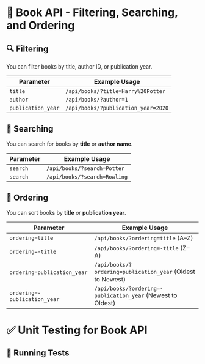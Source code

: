 # 📖 Book API - Filtering, Searching, and Ordering

## 🔍 Filtering
You can filter books by title, author ID, or publication year.

| Parameter          | Example Usage |
|-------------------|--------------|
| `title`          | `/api/books/?title=Harry%20Potter` |
| `author`         | `/api/books/?author=1` |
| `publication_year` | `/api/books/?publication_year=2020` |

## 🔎 Searching
You can search for books by **title** or **author name**.

| Parameter  | Example Usage |
|-----------|--------------|
| `search`  | `/api/books/?search=Potter` |
| `search`  | `/api/books/?search=Rowling` |

## 📌 Ordering
You can sort books by **title** or **publication year**.

| Parameter  | Example Usage |
|-----------|--------------|
| `ordering=title` | `/api/books/?ordering=title` (A–Z) |
| `ordering=-title` | `/api/books/?ordering=-title` (Z–A) |
| `ordering=publication_year` | `/api/books/?ordering=publication_year` (Oldest to Newest) |
| `ordering=-publication_year` | `/api/books/?ordering=-publication_year` (Newest to Oldest) |

# ✅ Unit Testing for Book API

## 🔹 Running Tests
